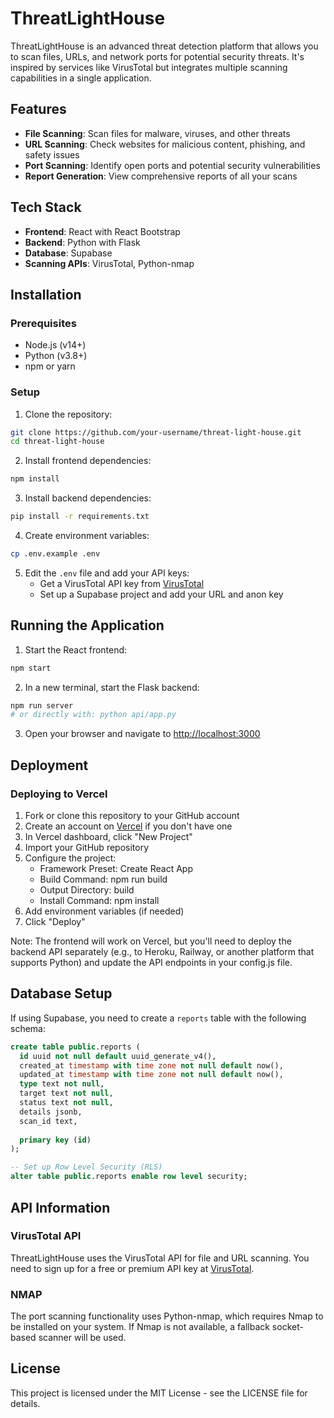 # ThreatLightHouse

ThreatLightHouse is an advanced threat detection platform that allows you to scan files, URLs, and network ports for potential security threats. It's inspired by services like VirusTotal but integrates multiple scanning capabilities in a single application.

## Features

- **File Scanning**: Scan files for malware, viruses, and other threats
- **URL Scanning**: Check websites for malicious content, phishing, and safety issues
- **Port Scanning**: Identify open ports and potential security vulnerabilities
- **Report Generation**: View comprehensive reports of all your scans

## Tech Stack

- **Frontend**: React with React Bootstrap
- **Backend**: Python with Flask
- **Database**: Supabase
- **Scanning APIs**: VirusTotal, Python-nmap

## Installation

### Prerequisites

- Node.js (v14+)
- Python (v3.8+)
- npm or yarn

### Setup

1. Clone the repository:
```bash
git clone https://github.com/your-username/threat-light-house.git
cd threat-light-house
```

2. Install frontend dependencies:
```bash
npm install
```

3. Install backend dependencies:
```bash
pip install -r requirements.txt
```

4. Create environment variables:
```bash
cp .env.example .env
```

5. Edit the `.env` file and add your API keys:
   - Get a VirusTotal API key from [VirusTotal](https://www.virustotal.com)
   - Set up a Supabase project and add your URL and anon key

## Running the Application

1. Start the React frontend:
```bash
npm start
```

2. In a new terminal, start the Flask backend:
```bash
npm run server
# or directly with: python api/app.py
```

3. Open your browser and navigate to [http://localhost:3000](http://localhost:3000)

## Deployment

### Deploying to Vercel

1. Fork or clone this repository to your GitHub account
2. Create an account on [Vercel](https://vercel.com) if you don't have one
3. In Vercel dashboard, click "New Project"
4. Import your GitHub repository
5. Configure the project:
   - Framework Preset: Create React App
   - Build Command: npm run build
   - Output Directory: build
   - Install Command: npm install
6. Add environment variables (if needed)
7. Click "Deploy"

Note: The frontend will work on Vercel, but you'll need to deploy the backend API separately (e.g., to Heroku, Railway, or another platform that supports Python) and update the API endpoints in your config.js file.

## Database Setup

If using Supabase, you need to create a `reports` table with the following schema:

```sql
create table public.reports (
  id uuid not null default uuid_generate_v4(),
  created_at timestamp with time zone not null default now(),
  updated_at timestamp with time zone not null default now(),
  type text not null,
  target text not null,
  status text not null,
  details jsonb,
  scan_id text,
  
  primary key (id)
);

-- Set up Row Level Security (RLS)
alter table public.reports enable row level security;
```

## API Information

### VirusTotal API
ThreatLightHouse uses the VirusTotal API for file and URL scanning. You need to sign up for a free or premium API key at [VirusTotal](https://www.virustotal.com).

### NMAP
The port scanning functionality uses Python-nmap, which requires Nmap to be installed on your system. If Nmap is not available, a fallback socket-based scanner will be used.

## License

This project is licensed under the MIT License - see the LICENSE file for details.

